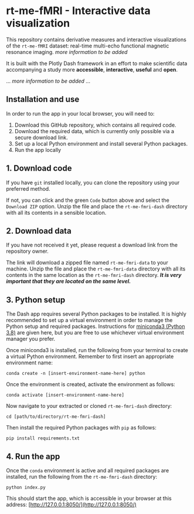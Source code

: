 # rt-me-fMRI - Interactive data visualization

This repository contains derivative measures and interactive visualizations of the `rt-me-fMRI` dataset:
real-time multi-echo functional magnetic resonance imaging. *more information to be added*

It is built with the Plotly Dash framework in an effort to make scientific data accompanying a study more **accessible**, **interactive**, **useful** and **open**.

...
*more information to be added*
...

## Installation and use

In order to run the app in your local browser, you will need to:

1. Download this GitHub repository, which contains all required code.
2. Download the required data, which is currently only possible via a secure download link.
3. Set up a local Python environment and install several Python packages.
4. Run the app locally

## 1. Download code

If you have `git` installed locally, you can clone the repository using your preferred method.

If not, you can click and the green `Code` button above and select the `Download ZIP` option.
Unzip the file and place the `rt-me-fmri-dash` directory with all its contents in a sensible location.


## 2. Download data

If you have not received it yet, please request a download link from the repository owner.

The link will download a zipped file named `rt-me-fmri-data` to your machine.
Unzip the file and place the `rt-me-fmri-data` directory with all its contents in the same location as the `rt-me-fmri-dash` directory.
***It is very important that they are located on the same level.***  

## 3. Python setup

The Dash app requires several Python packages to be installed.
It is highly recommended to set up a virtual environment in order to manage the Python setup and required packages.
Instructions for [miniconda3 (Python 3.8)](https://docs.conda.io/en/latest/miniconda.html) are given here, but you are free to use whichever virtual environment manager you prefer.

Once miniconda3 is installed, run the following from your terminal to create a virtual Python environment.
Remember to first insert an appropriate environment name:

```
conda create -n [insert-environment-name-here] python
``` 

Once the environment is created, activate the environment as follows:

```
conda activate [insert-environment-name-here]
``` 

Now navigate to your extracted or cloned `rt-me-fmri-dash` directory:

```
cd [path/to/directory/rt-me-fmri-dash]
``` 

Then install the required Python packages with `pip` as follows:

```
pip install requirements.txt
``` 

## 4. Run the app

Once the `conda` environment is active and all required packages are installed, run the following from the `rt-me-fmri-dash` directory:

```
python index.py
``` 

This should start the app, which is accessible in your browser at this address:
[http://127.0.0.1:8050/](http://127.0.0.1:8050/)
